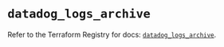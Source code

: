 # `datadog_logs_archive`

Refer to the Terraform Registry for docs: [`datadog_logs_archive`](https://registry.terraform.io/providers/datadog/datadog/3.71.0/docs/resources/logs_archive).
